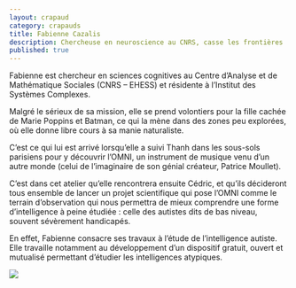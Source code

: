 ```yaml
---
layout: crapaud
category: crapauds
title: Fabienne Cazalis
description: Chercheuse en neuroscience au CNRS, casse les frontières
published: true
---
```


Fabienne est chercheur en sciences cognitives au Centre d’Analyse et de Mathématique Sociales (CNRS – EHESS) et résidente à l’Institut des Systèmes Complexes.

Malgré le sérieux de sa mission, elle se prend volontiers pour la fille cachée de Marie Poppins et Batman, ce qui la mène dans des zones peu explorées, où elle donne libre cours à sa manie naturaliste. 

C’est ce qui lui est arrivé lorsqu’elle a suivi Thanh dans les sous-sols parisiens pour y découvrir l’OMNI, un instrument de musique venu d’un autre monde (celui de l’imaginaire de son génial créateur, Patrice Moullet).

C’est dans cet atelier qu’elle rencontrera ensuite Cédric, et qu’ils décideront tous ensemble de lancer un projet scientifique qui pose l’OMNI comme le terrain d’observation qui nous permettra de mieux comprendre une forme d’intelligence à peine étudiée : celle des autistes dits de bas niveau, souvent sévèrement handicapés. 

En effet, Fabienne consacre ses travaux à l’étude de l’intelligence autiste. Elle travaille notamment au développement d’un dispositif gratuit, ouvert et mutualisé permettant d’étudier les intelligences atypiques.

<img src="{{ site.urlimg }}/profiles/fabienne_cazalis_illus.png" />
